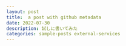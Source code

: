 ```yaml
---
layout: post
title:  a post with github metadata
date: 2022-07-30
description: 試しに書いてみた
categories: sample-posts external-services
---
```


